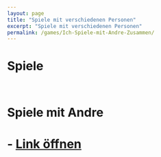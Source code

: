 ```yaml
---
layout: page
title: "Spiele mit verschiedenen Personen"
excerpt: "Spiele mit verschiedenen Personen"
permalink: /games/Ich-Spiele-mit-Andre-Zusammen/
---
```


# Spiele

&nbsp;

# Spiele mit Andre
# - [Link öffnen](https://github.com/viktor-chiarcos/viktor-chiarcos.github.io/blob/main/_pages/Spiele/Ich-Spiele-mit-Andre-Zusammen.md)
